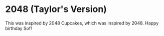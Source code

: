 # 2048 (Taylor's Version)
This was inspired by 2048 Cupcakes, which was inspired by 2048. Happy birthday Sof!
